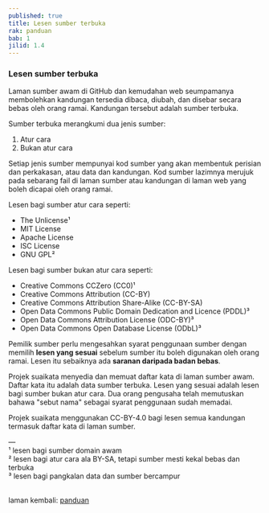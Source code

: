 ```yaml
---
published: true
title: Lesen sumber terbuka
rak: panduan
bab: 1
jilid: 1.4
---
```


### Lesen sumber terbuka

Laman sumber awam di GitHub dan kemudahan web seumpamanya
membolehkan kandungan tersedia dibaca, diubah, dan disebar
secara bebas oleh orang ramai. Kandungan tersebut adalah
sumber terbuka.

Sumber terbuka merangkumi dua jenis sumber:

1. Atur cara
2. Bukan atur cara

Setiap jenis sumber mempunyai kod sumber yang akan membentuk
perisian dan perkakasan, atau data dan kandungan. Kod sumber
lazimnya merujuk pada sebarang fail di laman sumber atau
kandungan di laman web yang boleh dicapai oleh orang ramai.

Lesen bagi sumber atur cara seperti:

- The Unlicense&#185;
- MIT License
- Apache License
- ISC License
- GNU GPL&#178;

Lesen bagi sumber bukan atur cara seperti:

- Creative Commons CCZero (CC0)&#185;
- Creative Commons Attribution (CC-BY)
- Creative Commons Attribution Share-Alike (CC-BY-SA)
- Open Data Commons Public Domain Dedication and Licence
(PDDL)&#179;
- Open Data Commons Attribution License (ODC-BY)&#179;
- Open Data Commons Open Database License (ODbL)&#179;

Pemilik sumber perlu mengesahkan syarat penggunaan sumber
dengan memilih **lesen yang sesuai** sebelum sumber itu
boleh digunakan oleh orang ramai. Lesen itu sebaiknya ada
**saranan daripada badan bebas**.

Projek suaikata menyedia dan memuat daftar kata di laman
sumber awam. Daftar kata itu adalah data sumber terbuka.
Lesen yang sesuai adalah lesen bagi sumber bukan atur cara.
Dua orang pengusaha telah memutuskan bahawa "sebut nama"
sebagai syarat penggunaan sudah memadai.

Projek suaikata menggunakan CC-BY-4.0 bagi lesen semua
kandungan termasuk daftar kata di laman sumber.

&mdash;  
&#185; lesen bagi sumber domain awam  
&#178; lesen bagi atur cara ala BY-SA, tetapi sumber mesti
kekal bebas dan terbuka  
&#179; lesen bagi pangkalan data dan sumber bercampur  

&nbsp;  
laman kembali: [panduan][0]

  [0]: ../index.md
